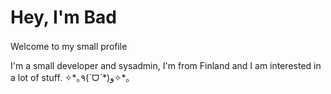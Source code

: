 <h1>Hey, I'm Bad</h1>
<p>Welcome to my small profile <img height=16 src="https://cdn.jsdelivr.net/gh/devicons/devicon/icons/html5/html5-original.svg" /><img height=16 src="https://cdn.jsdelivr.net/gh/devicons/devicon/icons/css3/css3-original.svg" /><img height=16 src="https://cdn.jsdelivr.net/gh/devicons/devicon/icons/nodejs/nodejs-plain.svg"/></p>
<p>I'm a small developer and sysadmin, I'm from Finland and I am interested in a lot of stuff. ✧*｡٩(ˊᗜˋ*)و✧*｡</p>
